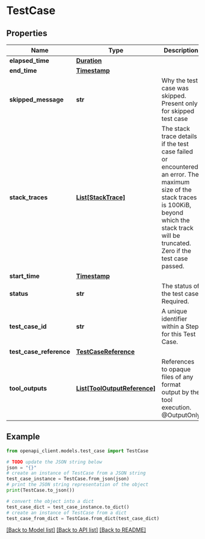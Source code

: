 # TestCase


## Properties

Name | Type | Description | Notes
------------ | ------------- | ------------- | -------------
**elapsed_time** | [**Duration**](Duration.md) |  | [optional] 
**end_time** | [**Timestamp**](Timestamp.md) |  | [optional] 
**skipped_message** | **str** | Why the test case was skipped. Present only for skipped test case | [optional] 
**stack_traces** | [**List[StackTrace]**](StackTrace.md) | The stack trace details if the test case failed or encountered an error. The maximum size of the stack traces is 100KiB, beyond which the stack track will be truncated. Zero if the test case passed. | [optional] 
**start_time** | [**Timestamp**](Timestamp.md) |  | [optional] 
**status** | **str** | The status of the test case. Required. | [optional] 
**test_case_id** | **str** | A unique identifier within a Step for this Test Case. | [optional] 
**test_case_reference** | [**TestCaseReference**](TestCaseReference.md) |  | [optional] 
**tool_outputs** | [**List[ToolOutputReference]**](ToolOutputReference.md) | References to opaque files of any format output by the tool execution. @OutputOnly | [optional] 

## Example

```python
from openapi_client.models.test_case import TestCase

# TODO update the JSON string below
json = "{}"
# create an instance of TestCase from a JSON string
test_case_instance = TestCase.from_json(json)
# print the JSON string representation of the object
print(TestCase.to_json())

# convert the object into a dict
test_case_dict = test_case_instance.to_dict()
# create an instance of TestCase from a dict
test_case_from_dict = TestCase.from_dict(test_case_dict)
```
[[Back to Model list]](../README.md#documentation-for-models) [[Back to API list]](../README.md#documentation-for-api-endpoints) [[Back to README]](../README.md)


